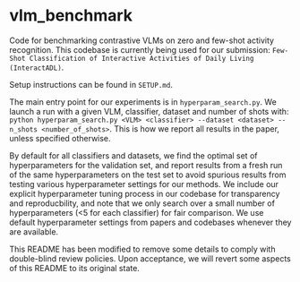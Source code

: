 # vlm_benchmark
Code for benchmarking contrastive VLMs on zero and few-shot activity recognition. This codebase is currently being used for our submission: `Few-Shot Classification of Interactive
Activities of Daily Living (InteractADL)`.  

Setup instructions can be found in `SETUP.md`.

The main entry point for our experiments is in `hyperparam_search.py`. We launch a run with a given VLM, classifier, dataset and number of shots with:
`python hyperparam_search.py <VLM> <classifier> --dataset <dataset> --n_shots <number_of_shots>`.  This is how we report all results in the paper, unless specified otherwise.

By default for all classifiers and datasets, we find the optimal set of hyperparameters for the validation set, and report results from a fresh run of the same hyperparameters on the test set to avoid spurious results from testing various hyperparameter settings for our methods.  We include our explicit hyperparameter tuning process in our codebase for transparency and reproducbility, and note that we only search over a small number of hyperparameters (<5 for each classifier) for fair comparison.  We use default hyperparameter settings from papers and codebases whenever they are available.

This README has been modified to remove some details to comply with double-blind review policies. Upon acceptance, we will revert some aspects of this README to its original state. 
